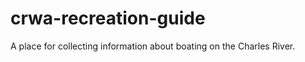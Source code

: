 crwa-recreation-guide
=====================

A place for collecting information about boating on the Charles River.
